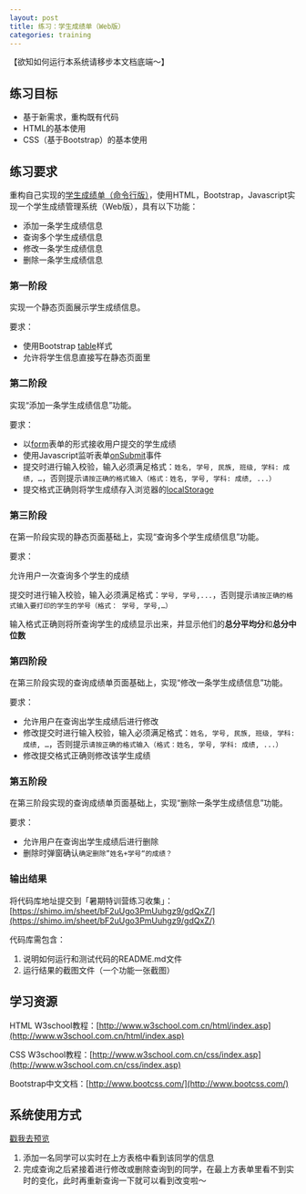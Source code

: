 ```yaml
---
layout: post
title: 练习：学生成绩单（Web版）
categories: training
---
```


【欲知如何运行本系统请移步本文档底端～】

## 练习目标

- 基于新需求，重构既有代码
- HTML的基本使用
- CSS（基于Bootstrap）的基本使用

## 练习要求

重构自己实现的[学生成绩单（命令行版）](https://www.zybuluo.com/jtong/note/640178)，使用HTML，Bootstrap，Javascript实现一个学生成绩管理系统（Web版），具有以下功能：

- 添加一条学生成绩信息
- 查询多个学生成绩信息
- 修改一条学生成绩信息
- 删除一条学生成绩信息

### 第一阶段

实现一个静态页面展示学生成绩信息。

要求：

- 使用Bootstrap [table](http://v3.bootcss.com/css/#tables)样式
- 允许将学生信息直接写在静态页面里

### 第二阶段

实现“添加一条学生成绩信息”功能。

要求：

- 以[form](http://www.w3school.com.cn/html/html_forms.asp)表单的形式接收用户提交的学生成绩
- 使用Javascript监听表单[onSubmit](http://www.w3school.com.cn/jsref/event_onsubmit.asp)事件
- 提交时进行输入校验，输入必须满足格式：`姓名, 学号, 民族, 班级, 学科: 成绩, …`，否则提示`请按正确的格式输入（格式：姓名, 学号, 学科: 成绩, ...）`
- 提交格式正确则将学生成绩存入浏览器的[localStorage](http://www.w3school.com.cn/html5/html_5_webstorage.asp)

### 第三阶段

在第一阶段实现的静态页面基础上，实现“查询多个学生成绩信息”功能。

要求：

允许用户一次查询多个学生的成绩

提交时进行输入校验，输入必须满足格式：`学号, 学号,...`，否则提示`请按正确的格式输入要打印的学生的学号（格式： 学号, 学号,…）`

输入格式正确则将所查询学生的成绩显示出来，并显示他们的**总分平均分**和**总分中位数**

### 第四阶段

在第三阶段实现的查询成绩单页面基础上，实现“修改一条学生成绩信息”功能。

要求：

- 允许用户在查询出学生成绩后进行修改
- 修改提交时进行输入校验，输入必须满足格式：`姓名, 学号, 民族, 班级, 学科: 成绩, …`，否则提示`请按正确的格式输入（格式：姓名, 学号, 学科: 成绩, ...）`
- 修改提交格式正确则修改该学生成绩

### 第五阶段

在第三阶段实现的查询成绩单页面基础上，实现“删除一条学生成绩信息”功能。

要求：

- 允许用户在查询出学生成绩后进行删除
- 删除时弹窗确认`确定删除”姓名+学号“的成绩？`

### 输出结果

将代码库地址提交到「暑期特训营练习收集」：[https://shimo.im/sheet/bF2uUgo3PmUuhgz9/gdQxZ/](https://shimo.im/sheet/bF2uUgo3PmUuhgz9/gdQxZ/)

代码库需包含：

1. 说明如何运行和测试代码的README.md文件
2. 运行结果的截图文件（一个功能一张截图）

## 学习资源

HTML W3school教程：[http://www.w3school.com.cn/html/index.asp](http://www.w3school.com.cn/html/index.asp)

CSS W3school教程：[http://www.w3school.com.cn/css/index.asp](http://www.w3school.com.cn/css/index.asp)

Bootstrap中文文档：[http://www.bootcss.com/](http://www.bootcss.com/)

## 系统使用方式

[戳我去预览](https://rawgit.com/Christine233/stu-mgmt-sys-for-web/master/index.html) 

1. 添加一名同学可以实时在上方表格中看到该同学的信息
2. 完成查询之后紧接着进行修改或删除查询到的同学，在最上方表单里看不到实时的变化，此时再重新查询一下就可以看到改变啦～